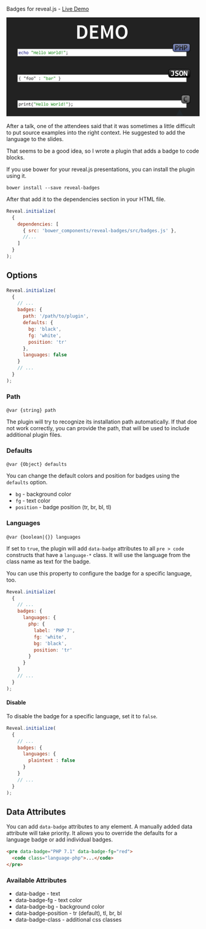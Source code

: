 Badges for reveal.js - [Live Demo](http://thomas.weinert.info/reveal-badges/example/index.html)

![Demo Image](https://raw.githubusercontent.com/ThomasWeinert/reveal-badges/master/doc/demo.png)

After a talk, one of the attendees said that 
it was sometimes a little difficult to put
source examples into the right context. He suggested
to add the language to the slides.

That seems to be a good idea, so I wrote a plugin that
adds a badge to code blocks.

If you use bower for your reveal.js presentations, you 
can install the plugin using it.

```
bower install --save reveal-badges
```

After that add it to the dependencies section in your HTML file.

```javascript
Reveal.initialize(
  {
    dependencies: [
      { src: 'bower_components/reveal-badges/src/badges.js' },
      //...
    ]
  }
);
```

## Options

```javascript
Reveal.initialize(
  {
    // ...
    badges: {
      path: '/path/to/plugin',
      defaults: {
        bg: 'black',
        fg: 'white',
        position: 'tr'
      },
      languages: false
    }
    // ...
  }
);
```

### Path

`@var {string} path`

The plugin will try to recognize its installation path
automatically. If that doe not work correctly, you can
provide the path, that will be used to include additional
plugin files.

### Defaults

`@var {Object} defaults`

You can change the default colors and position for badges
using the `defaults` option.

* `bg` - background color
* `fg` - text color
* `position` - badge position (tr, br, bl, tl)

### Languages

`@var {boolean|{}} languages`

If set to `true`, the plugin will add `data-badge` attributes to all
`pre > code` constructs that have a `language-*` class. 
It will use the language from the class name as text for the badge.

You can use this property to configure the badge for a specific 
language, too. 

```javascript
Reveal.initialize(
  {
    // ...
    badges: {
      languages: {
        php: {
          label: 'PHP 7',
          fg: 'white',
          bg: 'black',
          position: 'tr'
        }
      }
    }
    // ...
  }
);
```

#### Disable

To disable the badge for a specific language, set it to `false`.

```javascript
Reveal.initialize(
  {
    // ...
    badges: {
      languages: {
        plaintext : false
      }
    }
    // ...
  }
);
```

## Data Attributes

You can add `data-badge` attributes to any element. A manually added
data attribute will take priority. It allows you to override
the defaults for a language badge or add individual badges.

```html
<pre data-badge="PHP 7.1" data-badge-fg="red">
  <code class="language-php">...</code>
</pre>
```

### Available Attributes

* data-badge - text
* data-badge-fg - text color
* data-badge-bg - background color
* data-badge-position - tr (default), tl, br, bl
* data-badge-class - additional css classes
